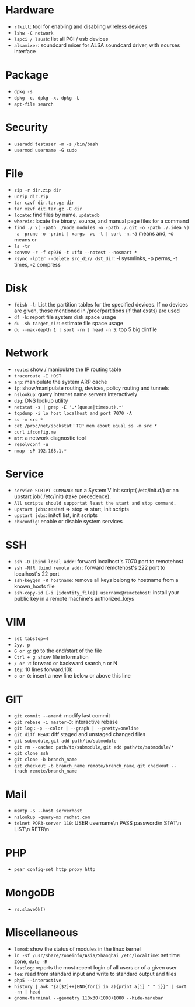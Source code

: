 # Hardware

- `rfkill`: tool for enabling and disabling wireless devices
- `lshw -C network`
- `lspci / lsusb`: list all PCI / usb devices
- `alsamixer`: soundcard mixer for ALSA soundcard driver, with ncurses interface

# Package

- `dpkg -s`
- `dpkg -c, dpkg -x, dpkg -L`
- `apt-file search`

# Security

- `useradd testuser -m -s /bin/bash`
- `usermod username -G sudo`

# File

- `zip -r dir.zip dir`
- `unzip dir.zip`
- `tar czvf dir.tar.gz dir`
- `tar xzvf dit.tar.gz -C dir`
- `locate`: find files by name, `updatedb`
- `whereis`: locate the binary, source, and manual page files for a command
- `find ./ \( -path ./node_modules -o -path ./.git -o -path ./.idea \) -a -prune -o -print | xargs  wc -l | sort -n`: -a means and, -o means or
- `ls -tr`
- `convmv -r -f cp936 -t utf8 --notest --nosmart *`
- `rsync -lptzr --delete src_dir/ dst_dir`: -l sysmlinks, -p perms, -t times, -z compress

# Disk

- `fdisk -l`: List the partition tables for the specified devices. If no devices are given, those mentioned in /proc/partitions (if that exsts) are used
- `df -h`: report file system disk space usage
- `du -sh target_dir`: estimate file space usage
- `du --max-depth 1 | sort -rn | head -n 5`: top 5 big dir/file

# Network

- `route`: show / manipulate the IP routing table
- `traceroute -I HOST`
- `arp`: manipulate the system ARP cache
- `ip`: show/manipulate routing, devices, policy routing and tunnels
- `nslookup`: query Internet name servers interactively
- `dig`: DNS lookup utility
- `netstat -s | grep -E '.*(queue|timeout).*'`
- `tcpdump -i lo host localhost and port 7070 -A `
- `ss -m src *`
- `cat /proc/net/sockstat：TCP mem about equal ss -m src *`
- `curl ifconfig.me`
- `mtr`: a network diagnostic tool
- `resolvconf -u`
- `nmap -sP 192.168.1.*`

# Service

- `service SCRIPT COMMAND`:  run a System V init script( /etc/init.d/) or an upstart job( /etc/init) (take precedence). 
- `All scripts should supportat least the start and stop command.`
- `upstart jobs`: restart => stop => start, init scripts
- `upstart jobs`: initctl list, init scripts
- `chkconfig`:  enable or disable system services       

# SSH

- `ssh -D [bind local addr`: forward localhost's 7070 port to remotehost    
- `ssh -NfR [bind remote addr`:  forward remotehost's 222 port to localhost's 22 port
- `ssh-keygen -R hostname`: remove all keys belong to hostname from a known_hosts file 
- `ssh-copy-id [-i [identity_file]] username@remotehost`: install your public key in a remote machine's authorized_keys

# VIM

- `set tabstop=4`
- `2yy, p`
- `G or g`:  go to the end/start of the file
- `Ctrl + g`: show file information
- `/ or ?`:  forward or backward search,n or N
- `10j`: 10 lines forward,10k
- `o or O`: insert a new line below or above this line

# GIT

- `git commit --amend`: modify last commit
- `git rebase -i master~3`:   interactive rebase
- `git log：-p --color | --graph | --pretty=oneline`
- `git diff HEAD`: diff staged and unstaged changed files
- `git submodule`, `git add path/to/submodule`
- `git rm --cached path/to/submodule`, `git add path/to/submodule/*`
- `git clone ssh`
- `git clone -b branch_name`
- `git checkout -b branch_name remote/branch_name`, `git checkout --trach remote/branch_name`

# Mail

- `msmtp -S --host serverhost`
- `nslookup -query=mx redhat.com`
- `telnet POP3-server 110`: USER username\n PASS password\n STAT\n LIST\n RETR\n

# PHP

- `pear config-set http_proxy http`

# MongoDB

- `rs.slaveOk()`

# Miscellaneous

- `lsmod`: show  the status of modules in the linux kernel
- `ln -sf /usr/share/zoneinfo/Asia/Shanghai /etc/localtime`: set time zone, `date -R`
- `lastlog`: reports the most recent login of all users or of a given user
- `tee`: read from standard input and write to standard output and files
- `php5 --interactive`
- `history | awk '{a[$2]++}END{for(i in a){print a[i] " " i}}' | sort -rn | head`
- `gnome-terminal --geometry 110x30+1000+1000 --hide-menubar`
